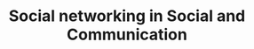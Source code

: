 ---
layout: category
category: social-networking
title: Social networking in Social and Communication
description: Social networking platforms are online communities where individuals can connect and interact with others who share similar interests, backgrounds, or experiences.
permalink: /social-networking/
---